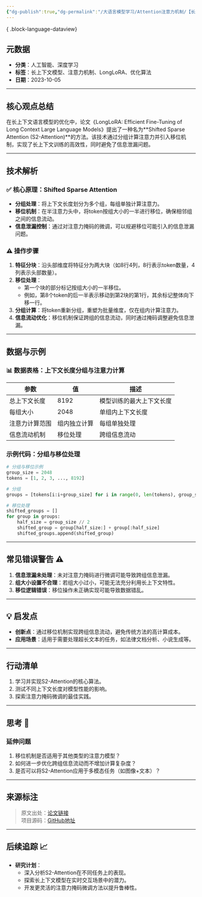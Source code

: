 ```yaml
---
{"dg-publish":true,"dg-permalink":"/大语言模型学习/Attention注意力机制/【长上下文模型优化】基于Shifted-Sparse-Attention的创新方法","dg-home":false,"dg-description":"在此输入笔记的描述","dg-hide":false,"dg-hide-title":false,"dg-show-backlinks":true,"dg-show-local-graph":true,"dg-show-inline-title":true,"dg-pinned":false,"dg-passphrase":"在此输入访问密码","dg-enable-mathjax":false,"dg-enable-mermaid":false,"dg-enable-uml":false,"dg-note-icon":0,"dg-enable-dataview":false,"tags":["NLP"],"permalink":"/大语言模型学习/Attention注意力机制/【长上下文模型优化】基于Shifted-Sparse-Attention的创新方法/","dgShowBacklinks":true,"dgShowLocalGraph":true,"dgShowInlineTitle":true,"dgPassFrontmatter":true}
---
```





{ .block-language-dataview}



## 元数据
- **分类**：人工智能、深度学习
- **标签**：长上下文模型、注意力机制、LongLoRA、优化算法
- **日期**：2023-10-05

---



## 核心观点总结
在长上下文语言模型的优化中，论文《LongLoRA: Efficient Fine-Tuning of Long Context Large Language Models》提出了一种名为**Shifted Sparse Attention (S2-Attention)**的方法。该技术通过分组计算注意力并引入移位机制，实现了长上下文训练的高效性，同时避免了信息泄漏问题。

---



## 技术解析

### ✅ 核心原理：Shifted Sparse Attention
- **分组处理**：将上下文长度划分为多个组，每组单独计算注意力。
- **移位机制**：在半注意力头中，将token按组大小的一半进行移位，确保相邻组之间的信息流动。
- **信息泄漏控制**：通过对注意力掩码的微调，可以规避移位可能引入的信息泄漏问题。


### ⚠️ 操作步骤
1. **特征分块**：沿头部维度将特征分为两大块（如8行4列，8行表示token数量，4列表示头部数量）。
2. **移位处理**：
   - 第一个块的部分标记按组大小的一半移位。
   - 例如，第8个token的后一半表示移动到第2块的第1行，其余标记整体向下移一行。
3. **分组计算**：将token重新分组，重塑为批量维度，仅在组内计算注意力。
4. **信息流动优化**：移位机制保证跨组的信息流动，同时通过掩码调整避免信息泄漏。

---



## 数据与示例

### 📊 数据表格：上下文长度分组与注意力计算
| 参数            | 值                | 描述                       |
|-----------------|-------------------|---------------------------|
| 总上下文长度     | 8192             | 模型训练的最大上下文长度 |
| 每组大小         | 2048             | 单组内上下文长度         |
| 注意力计算范围   | 组内独立计算      | 每组单独处理             |
| 信息流动机制     | 移位处理          | 跨组信息流动             |


### 示例代码：分组与移位处理
```python
# 分组与移位示例
group_size = 2048
tokens = [1, 2, 3, ..., 8192]

# 分组
groups = [tokens[i:i+group_size] for i in range(0, len(tokens), group_size)]

# 移位处理
shifted_groups = []
for group in groups:
    half_size = group_size // 2
    shifted_group = group[half_size:] + group[:half_size]
    shifted_groups.append(shifted_group)
```

---



## 常见错误警告 ⚠️
1. **信息泄漏未处理**：未对注意力掩码进行微调可能导致跨组信息泄漏。
2. **组大小设置不合理**：若组大小过小，可能无法充分利用长上下文特性。
3. **移位逻辑错误**：移位操作未正确实现可能导致数据错乱。

---



## 💡 启发点
- **创新点**：通过移位机制实现跨组信息流动，避免传统方法的高计算成本。
- **应用场景**：适用于需要处理超长文本的任务，如法律文档分析、小说生成等。

---



## 行动清单
1. 学习并实现S2-Attention的核心算法。
2. 测试不同上下文长度对模型性能的影响。
3. 探索注意力掩码微调的最佳实践。

---



## 思考 🤔

### 延伸问题
1. 移位机制是否适用于其他类型的注意力模型？
2. 如何进一步优化跨组信息流动而不增加计算复杂度？
3. 是否可以将S2-Attention应用于多模态任务（如图像+文本）？

---



## 来源标注
> 原文出处：[论文链接](https://arxiv.org/pdf/2309.12307)  
> 项目源码：[GitHub地址](https://github.com/dvlab-research/LongLoRA)  

---



## 后续追踪 📈
- **研究计划**：
  - 深入分析S2-Attention在不同任务上的表现。
  - 探索长上下文模型在实时交互场景中的潜力。
  - 开发更灵活的注意力掩码微调方法以提升鲁棒性。
